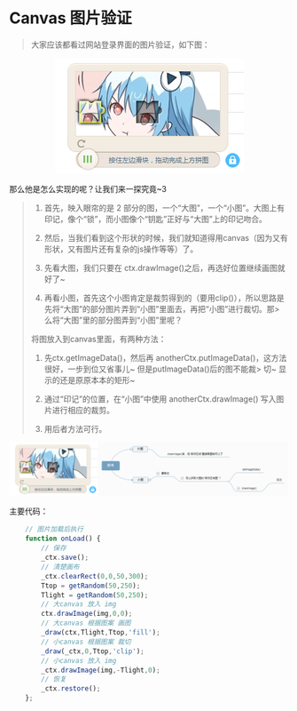 # Canvas 图片验证

> 大家应该都看过网站登录界面的图片验证，如下图：

<p align="center">
    <img src="https://github.com/jimwong666/FEstart/blob/master/canvas%26svg/canvas图片验证/images/bilibili.png" alt="哔哩哔哩">
</p>

那么他是怎么实现的呢？让我们来一探究竟~3

> 1. 首先，映入眼帘的是 2 部分的图，一个“大图”，一个“小图”。大图上有印记，像个“锁”，而小图像个“钥匙”正好与“大图”上的印记吻合。
> 
> 2. 然后，当我们看到这个形状的时候，我们就知道得用canvas（因为又有形状，又有图片还有复杂的js操作等等）了。
> 
> 3. 先看大图，我们只要在 ctx.drawImage()之后，再选好位置继续画图就好了~
> 
> 4. 再看小图，首先这个小图肯定是裁剪得到的（要用clip()），所以思路是先将“大图”的部分图片弄到“小图”里面去，再把“小图”进行裁切。那> 么将“大图”里的部分图弄到“小图”里呢？<br/>
> 
> 将图放入到canvas里面，有两种方法：
>    1. 先ctx.getImageData()，然后再 anotherCtx.putImageData()，这方法很好，一步到位又省事儿~ 但是putImageData()后的图不能裁> 切~ 显示的还是原原本本的矩形~
>    2. 通过“印记”的位置，在“小图”中使用 anotherCtx.drawImage() 写入图片进行相应的裁剪。
> 
> 5. 用后者方法可行。

<p align="center">
    <img src="https://github.com/jimwong666/FEstart/blob/master/canvas%26svg/canvas图片验证/images/slideToUnlock.png" alt="思考">
</p>

主要代码：

```javascript
    // 图片加载后执行
    function onLoad() {
		// 保存
    	_ctx.save();
    	// 清楚画布
    	_ctx.clearRect(0,0,50,300);
    	Ttop = getRandom(50,250);
    	Tlight = getRandom(50,250);
    	// 大canvas 放入 img
    	ctx.drawImage(img,0,0);
    	// 大canvas 根据图案 画图
    	_draw(ctx,Tlight,Ttop,'fill');
    	// 小canvas 根据图案 裁切
    	_draw(_ctx,0,Ttop,'clip');
    	// 小canvas 放入 img
    	_ctx.drawImage(img,-Tlight,0);
		// 恢复
    	_ctx.restore();
    };
```

